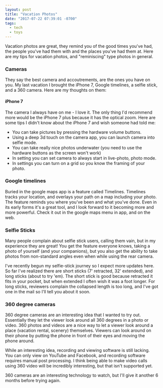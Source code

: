 ```yaml
---
layout: post
title: "Vacation Photos"
date: "2017-07-22 07:39:01 -0700"
tags:
  - tech
  - toys
---
```


Vacation photos are great, they remind you of the good times you've had, the people you've had them with and the places you've had them at. Here are my tips for vacation photos, and "reminiscing" type photos in general.

### Cameras

They say the best camera and accoutrements, are the ones you have on you. My last vacation I brought the iPhone 7, Google timelines, a selfie stick, and a 360 camera. Here are my thoughts on them:

#### iPhone 7

The camera I always have on me - I love it. The only thing I'd recommend more would be the iPhone 7 plus because it has the optical zoom. Here are some tips I didn't know about the iPhone 7 and wish someone had told me:

- You can take pictures by pressing the hardware volume buttons.
- Using a deep 3d touch on the camera app, you can launch camera into selfie mode.
- You can take really nice photos underwater (you need to use the hardware buttons as the screen won't work)
- In setting you can set camera to always start in live-photo, photo mode.
- In settings you can turn on a grid so you know the framing of your photo.

### Google timelines

Buried in the google maps app is a feature called Timelines. Timelines tracks your location, and overlays your path on a map including your photo. The feature reminds you where you've been and what you've done. Even in its early forms it's a great tool, and I look forward to it becoming more and more powerful. Check it out in the google maps menu in app, and on the web.

### Selfie Sticks

Many people complain about selfie stick users, calling them vain, but in my experience they are great! You get the feature everyone knows, taking a photo of yourself (and your companions), but you also get the ability to take photos from non-standard angles even when while using the rear camera.

I've recently begun my selfie-stick journey so I expect more updates here. So far I've realized there are short sticks (7' retracted, 32' extended), and long sticks (about to try 'em). The short stick is good because retracted it fits in your pocket, but when extended I often wish it was a foot longer. For long sticks, reviewers complain the collapsed length is too long, and I've got one in the mail so I'll tell you about it soon.

### 360 degree cameras

360 degree cameras are an interesting idea that I wanted to try out. Essentially they let the viewer look around all 360 degrees in a photo or video. 360 photos and videos are a nice way to let a viewer look around a place (vacation rental, scenery) themselves. Viewers can look around on their phone by putting the phone in front of their eyes and moving the phone around.

While an interesting idea, recording and viewing software is still lacking. You can only view on YouTube and Facebook, and recording software requires manual post processing. I think being able to make video calls using 360 video will be incredibly interesting, but that isn't supported yet.

360 cameras are an interesting technology to watch, but I'll give it another 6 months before trying again.
